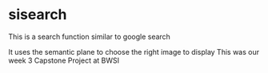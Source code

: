 # sisearch

This is a search function similar to google search

It uses the semantic plane to choose the right image to display
This was our week 3 Capstone Project at BWSI
